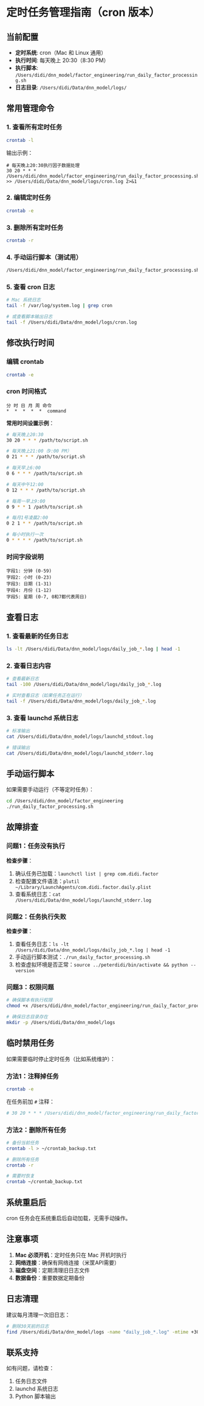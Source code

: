 # 定时任务管理指南（cron 版本）

## 当前配置

- **定时系统**: cron（Mac 和 Linux 通用）
- **执行时间**: 每天晚上 20:30（8:30 PM）
- **执行脚本**: `/Users/didi/dnn_model/factor_engineering/run_daily_factor_processing.sh`
- **日志目录**: `/Users/didi/Data/dnn_model/logs/`

## 常用管理命令

### 1. 查看所有定时任务

```bash
crontab -l
```

输出示例：
```
# 每天晚上20:30执行因子数据处理
30 20 * * * /Users/didi/dnn_model/factor_engineering/run_daily_factor_processing.sh >> /Users/didi/Data/dnn_model/logs/cron.log 2>&1
```

### 2. 编辑定时任务

```bash
crontab -e
```

### 3. 删除所有定时任务

```bash
crontab -r
```

### 4. 手动运行脚本（测试用）

```bash
/Users/didi/dnn_model/factor_engineering/run_daily_factor_processing.sh
```

### 5. 查看 cron 日志

```bash
# Mac 系统日志
tail -f /var/log/system.log | grep cron

# 或查看脚本输出日志
tail -f /Users/didi/Data/dnn_model/logs/cron.log
```

## 修改执行时间

### 编辑 crontab

```bash
crontab -e
```

### cron 时间格式

```
分 时 日 月 周 命令
*  *  *  *  *  command
```

**常用时间设置示例**：

```bash
# 每天晚上20:30
30 20 * * * /path/to/script.sh

# 每天晚上21:00（9:00 PM）
0 21 * * * /path/to/script.sh

# 每天早上6:00
0 6 * * * /path/to/script.sh

# 每天中午12:00
0 12 * * * /path/to/script.sh

# 每周一早上9:00
0 9 * * 1 /path/to/script.sh

# 每月1号凌晨2:00
0 2 1 * * /path/to/script.sh

# 每小时执行一次
0 * * * * /path/to/script.sh
```

### 时间字段说明

```
字段1: 分钟 (0-59)
字段2: 小时 (0-23)
字段3: 日期 (1-31)
字段4: 月份 (1-12)
字段5: 星期 (0-7, 0和7都代表周日)
```

## 查看日志

### 1. 查看最新的任务日志

```bash
ls -lt /Users/didi/Data/dnn_model/logs/daily_job_*.log | head -1
```

### 2. 查看日志内容

```bash
# 查看最新日志
tail -100 /Users/didi/Data/dnn_model/logs/daily_job_*.log

# 实时查看日志（如果任务正在运行）
tail -f /Users/didi/Data/dnn_model/logs/daily_job_*.log
```

### 3. 查看 launchd 系统日志

```bash
# 标准输出
cat /Users/didi/Data/dnn_model/logs/launchd_stdout.log

# 错误输出
cat /Users/didi/Data/dnn_model/logs/launchd_stderr.log
```

## 手动运行脚本

如果需要手动运行（不等定时任务）：

```bash
cd /Users/didi/dnn_model/factor_engineering
./run_daily_factor_processing.sh
```

## 故障排查

### 问题1：任务没有执行

**检查步骤**：
1. 确认任务已加载：`launchctl list | grep com.didi.factor`
2. 检查配置文件语法：`plutil ~/Library/LaunchAgents/com.didi.factor.daily.plist`
3. 查看系统日志：`cat /Users/didi/Data/dnn_model/logs/launchd_stderr.log`

### 问题2：任务执行失败

**检查步骤**：
1. 查看任务日志：`ls -lt /Users/didi/Data/dnn_model/logs/daily_job_*.log | head -1`
2. 手动运行脚本测试：`./run_daily_factor_processing.sh`
3. 检查虚拟环境是否正常：`source ../peterdidi/bin/activate && python --version`

### 问题3：权限问题

```bash
# 确保脚本有执行权限
chmod +x /Users/didi/dnn_model/factor_engineering/run_daily_factor_processing.sh

# 确保日志目录存在
mkdir -p /Users/didi/Data/dnn_model/logs
```

## 临时禁用任务

如果需要临时停止定时任务（比如系统维护）：

### 方法1：注释掉任务

```bash
crontab -e
```

在任务前加 `#` 注释：
```bash
# 30 20 * * * /Users/didi/dnn_model/factor_engineering/run_daily_factor_processing.sh
```

### 方法2：删除所有任务

```bash
# 备份当前任务
crontab -l > ~/crontab_backup.txt

# 删除所有任务
crontab -r

# 需要时恢复
crontab ~/crontab_backup.txt
```

## 系统重启后

cron 任务会在系统重启后自动加载，无需手动操作。

## 注意事项

1. **Mac 必须开机**：定时任务只在 Mac 开机时执行
2. **网络连接**：确保有网络连接（米筐API需要）
3. **磁盘空间**：定期清理旧日志文件
4. **数据备份**：重要数据定期备份

## 日志清理

建议每月清理一次旧日志：

```bash
# 删除30天前的日志
find /Users/didi/Data/dnn_model/logs -name "daily_job_*.log" -mtime +30 -delete
```

## 联系支持

如有问题，请检查：
1. 任务日志文件
2. launchd 系统日志
3. Python 脚本输出
